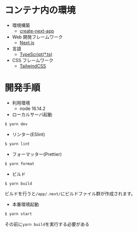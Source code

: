 # コンテナ内の環境

- 環境構築
  - [create-next-app](https://github.com/vercel/next.js/tree/canary/packages/create-next-app)
- Web 開発フレームワーク
  - [Next.js](https://nextjs.org/)
- 言語
  - [TypeScript(\*.ts)](https://www.typescriptlang.org/)
- CSS フレームワーク
  - [TailwindCSS](https://tailwindcss.com/)

# 開発手順

- 利用環境
  - node 16.14.2
- ローカルサーバ起動

```sh
$ yarn dev
```

- リンター(ESlint)

```sh
$ yarn lint
```

- フォーマッター(Prettier)

```sh
$ yarn format
```

- ビルド

```sh
$ yarn build
```

ビルドを行うと`/app/.next/`にビルドファイル群が作成されます。

- 本番環境起動

```sh
$ yarn start
```

その前に`yarn build`を実行する必要がある
